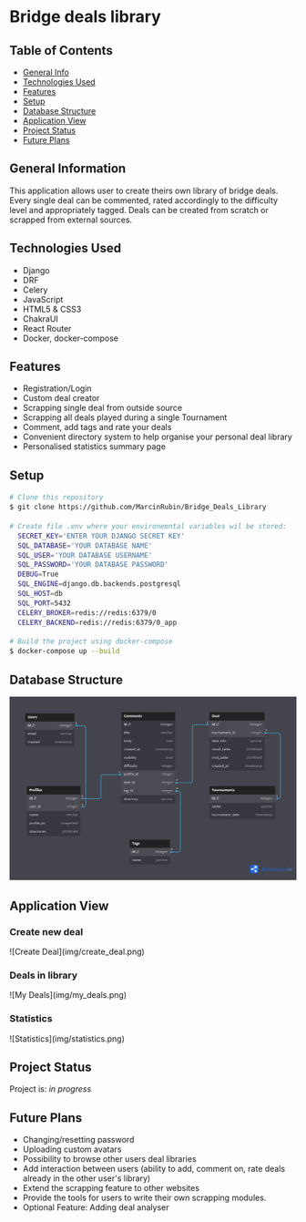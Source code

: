 # Bridge deals library

## Table of Contents
* [General Info](#general-information)
* [Technologies Used](#technologies-used)
* [Features](#features)
* [Setup](#setup)
* [Database Structure](#database-structure)
* [Application View](#application-view)
* [Project Status](#project-status)
* [Future Plans](#future-plans)


## General Information
This application allows user to create theirs own library of bridge deals. Every single deal can be commented, rated accordingly to the difficulty level and appropriately tagged. Deals can be created from scratch or scrapped from external sources.

## Technologies Used
<ul>
<li>Django</li>
<li>DRF</li>
<li>Celery</li>
<li>JavaScript</li>
<li>HTML5 & CSS3</li>
<li>ChakraUI</li>
<li>React Router</li>
<li>Docker, docker-compose</li>
</ul>

## Features

* Registration/Login
* Custom deal creator
* Scrapping single deal from outside source
* Scrapping all deals played during a single Tournament
* Comment, add tags and rate your deals
* Convenient directory system to help organise your personal deal library
* Personalised statistics summary page

## Setup

```bash
# Clone this repository
$ git clone https://github.com/MarcinRubin/Bridge_Deals_Library

# Create file .env where your environemntal variables wil be stored:
  SECRET_KEY='ENTER YOUR DJANGO SECRET KEY'
  SQL_DATABASE='YOUR DATABASE NAME'
  SQL_USER='YOUR DATABASE USERNAME'
  SQL_PASSWORD='YOUR DATABASE PASSWORD'
  DEBUG=True
  SQL_ENGINE=django.db.backends.postgresql
  SQL_HOST=db
  SQL_PORT=5432
  CELERY_BROKER=redis://redis:6379/0
  CELERY_BACKEND=redis://redis:6379/0_app

# Build the project using docker-compose
$ docker-compose up --build
```

## Database Structure
![Database Structure](img/db-structure.png)


## Application View
<h3>Create new deal</h3>
![Create Deal](img/create_deal.png)
<h3>Deals in library</h3>
![My Deals](img/my_deals.png)
<h3>Statistics</h3>
![Statistics](img/statistics.png)

## Project Status
Project is: _in progress_


## Future Plans

- Changing/resetting password
- Uploading custom avatars
- Possibility to browse other users deal libraries
- Add interaction between users (ability to add, comment on, rate deals already in the other user's library)
- Extend the scrapping feature to other websites
- Provide the tools for users to
  write their own scrapping modules.
- Optional Feature: Adding deal analyser
